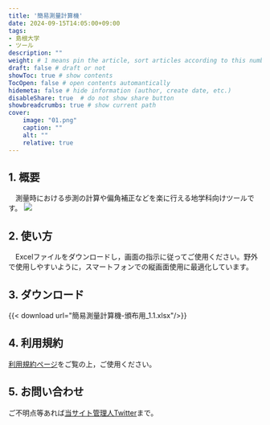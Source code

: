 ```yaml
---
title: '簡易測量計算機'
date: 2024-09-15T14:05:00+09:00
tags:
- 島根大学
- ツール
description: ""
weight: # 1 means pin the article, sort articles according to this number
draft: false # draft or not
showToc: true # show contents
TocOpen: false # open contents automantically
hidemeta: false # hide information (author, create date, etc.)
disableShare: true	# do not show share button
showbreadcrumbs: true # show current path
cover:
    image: "01.png"
    caption: ""
    alt: ""
    relative: true
---
```


## 1. 概要
　測量時における歩測の計算や偏角補正などを楽に行える地学科向けツールです。
![](01.png)

## 2. 使い方
　Excelファイルをダウンロードし，画面の指示に従ってご使用ください。野外で使用しやすいように，スマートフォンでの縦画面使用に最適化しています。

## 3. ダウンロード
{{< download url="簡易測量計算機-頒布用_1.1.xlsx"/>}}  

## 4. 利用規約
[利用規約ページ](../24091500/)をご覧の上，ご使用ください。

## 5. お問い合わせ
ご不明点等あれば[当サイト管理人Twitter](https://x.com/s_kaziko)まで。
